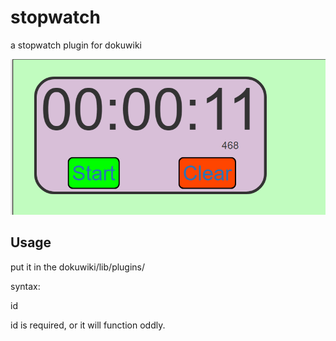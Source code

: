 # stopwatch
a stopwatch plugin for dokuwiki

![effect](effect.png)

## Usage

put it in the dokuwiki/lib/plugins/

syntax:

<stopwatch>id</stopwatch> 

id is required, or it will function oddly.

